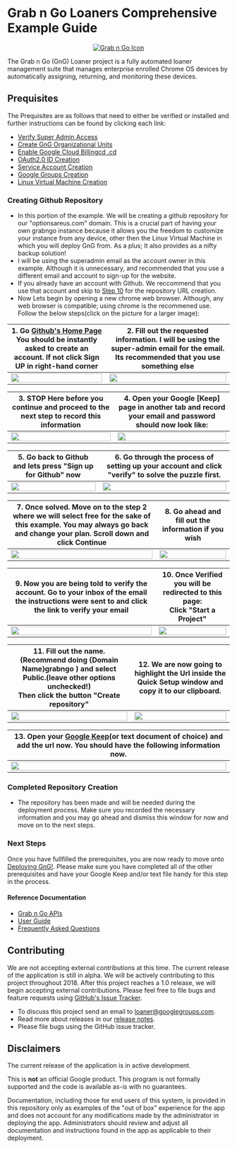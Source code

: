 <!-- mdformat off(GitHub header) -->
Grab n Go Loaners Comprehensive Example Guide
======
<!-- mdformat on -->

<p align="center">
  <a href="#grabngo--">
    <img src="https://storage.googleapis.com/gngloaners/gnglogo.png" alt="Grab n Go Icon" />
  </a>
</p>

The Grab n Go (GnG) Loaner project is a fully automated loaner management suite
that manages enterprise enrolled Chrome OS devices by automatically assigning,
returning, and monitoring these devices.


## Prequisites

The Prequisites are as follows that need to either be verified or installed and
further instructions can be found by clicking each link:


*	[Verify Super Admin Access](https://github.com/chromegng/ManualWalkthrough/tree/master/docs/deployment/prerequisites/verifysuperadminaccess)
*	[Create GnG Organizational Units](https://github.com/chromegng/ManualWalkthrough/tree/master/docs/deployment/prerequisites/organizationalunits)
*	[Enable Google Cloud Billingcd .cd ](https://github.com/chromegng/ManualWalkthrough/tree/master/docs/deployment/prerequisites/billingaccountid)
*	[OAuth2.0 ID Creation](https://github.com/chromegng/ManualWalkthrough/tree/master/docs/deployment/prerequisites/oauthid)
*	[Service Account Creation](https://github.com/chromegng/ManualWalkthrough/tree/master/docs/deployment/prerequisites/serviceaccountcreation)
*	[Google Groups Creation](https://github.com/chromegng/ManualWalkthrough/tree/master/docs/deployment/prerequisites/googlegroupcreation)
*	[Linux Virtual Machine Creation](https://github.com/chromegng/ManualWalkthrough/tree/master/docs/deployment/prerequisites/virtualmachinecreation)


### Creating Github Repository
*	In this portion of the example. We will be creating a github repository for our "optionsareus.com" domain. This 
is a crucial part of having your own grabngo instance because it allows you the freedom to customize your instance from 
any device, other then the Linux Virtual Machine in which you will deploy GnG from. As a plus; It also provides as a nifty
backup solution! 
*	I will be using the superadmin email as the account owner in this example. Although it is unnecessary, and recommended
that you use a different email and account to sign-up for the website. 
*	If you already have an account with Github. We reccommend that you use that account and skip to [Step 10]()
for the repository URL creation.
*	Now Lets begin by opening a new chrome web browser. Although, any web browser is compatible; using chrome is the recommened use. 
Follow the below steps(click on the picture for a larger image):



**1.**	Go [Github's Home Page](https://github.com/) You should be instantly asked to create an account. If not click **Sign UP** in right-hand corner     |**2.**  Fill out the requested information. I will be using the super-admin email for the email. Its recommended that you use something else
:-------------------------:|:-------------------------:
 <a href="https://storage.googleapis.com/gngloaner-compwalkt/Comprehensive%20Walkthrough/githubcreation/pic1.jpg"><img src="https://storage.googleapis.com/gngloaner-compwalkt/Comprehensive%20Walkthrough/githubcreation/pic1%4050%25.jpg" style="width:100%"/></a> |  <a href="https://storage.googleapis.com/gngloaner-compwalkt/Comprehensive%20Walkthrough/githubcreation/pic2.jpg"><img src="https://storage.googleapis.com/gngloaner-compwalkt/Comprehensive%20Walkthrough/githubcreation/pic2%4050%25.jpg" style="width:100%"/></a>
 
 
**3.**	**STOP** Here before you continue and proceed to the next step to record this information     |**4.**  Open your Google [Keep] page in another tab and record your email and password should now look like:
:-------------------------:|:-------------------------:
<a href="https://storage.googleapis.com/gngloaner-compwalkt/Comprehensive%20Walkthrough/githubcreation/pic3.jpg"><img src="https://storage.googleapis.com/gngloaner-compwalkt/Comprehensive%20Walkthrough/githubcreation/pic3%4050%25.jpg" style="width:100%"/></a> |  <a href="https://storage.googleapis.com/gngloaner-compwalkt/Comprehensive%20Walkthrough/githubcreation/pic4.jpg"><img src="https://storage.googleapis.com/gngloaner-compwalkt/Comprehensive%20Walkthrough/githubcreation/pic4%4050%25.jpg" style="width:100%"/></a>


**5.**	Go back to Github and lets press "Sign up for Github" now      |**6.**  Go through the process of setting up your account and click "verify" to solve the puzzle first. 
:-------------------------:|:-------------------------:
<a href="https://storage.googleapis.com/gngloaner-compwalkt/Comprehensive%20Walkthrough/githubcreation/pic5.jpg"><img src="https://storage.googleapis.com/gngloaner-compwalkt/Comprehensive%20Walkthrough/githubcreation/pic5%4050%25.jpg" style="width:100%"/></a> |  <a href="https://storage.googleapis.com/gngloaner-compwalkt/Comprehensive%20Walkthrough/githubcreation/pic6.jpg"><img src="https://storage.googleapis.com/gngloaner-compwalkt/Comprehensive%20Walkthrough/githubcreation/pic6%4050%25.jpg" style="width:100%"/></a>


**7.**	Once solved. Move on to the step 2 where we will select free for the sake of this example. You may always go back and change your plan. Scroll down and click Continue      |**8.**  Go ahead and fill out the information if you wish
:-------------------------:|:-------------------------:
<a href="https://storage.googleapis.com/gngloaner-compwalkt/Comprehensive%20Walkthrough/githubcreation/pic7.jpg"><img src="https://storage.googleapis.com/gngloaner-compwalkt/Comprehensive%20Walkthrough/githubcreation/pic7%4050%25.jpg" style="width:100%"/></a> |  <a href="https://storage.googleapis.com/gngloaner-compwalkt/Comprehensive%20Walkthrough/githubcreation/pic8.jpg"><img src="https://storage.googleapis.com/gngloaner-compwalkt/Comprehensive%20Walkthrough/githubcreation/pic8%4050%25.jpg" style="width:100%"/></a> 



**9.**	Now you are being told to verify the account. Go to your inbox of the email the instructions were sent to and click the link to verify your email        |**10.**  Once Verified you will be redirected to this page:<br> Click "Start a Project"
:-------------------------:|:-------------------------:
<a href="https://storage.googleapis.com/gngloaner-compwalkt/Comprehensive%20Walkthrough/githubcreation/pic9.jpg"><img src="https://storage.googleapis.com/gngloaner-compwalkt/Comprehensive%20Walkthrough/githubcreation/pic9%4050%25.jpg" style="width:100%"/></a> |  <a href="https://storage.googleapis.com/gngloaner-compwalkt/Comprehensive%20Walkthrough/githubcreation/pic10.jpg"><img src="https://storage.googleapis.com/gngloaner-compwalkt/Comprehensive%20Walkthrough/githubcreation/pic10%4050%25.jpg" style="width:100%"/></a> 



**11.**	Fill out the name.(Recommend doing {Domain Name}grabngo ) and select Public.**(leave other options unchecked!)**  <br> Then click the button "Create repository"     |**12.**  We are now going to highlight the Url inside the Quick Setup window and copy it to our clipboard.
:-------------------------:|:-------------------------:
<a href="https://storage.googleapis.com/gngloaner-compwalkt/Comprehensive%20Walkthrough/githubcreation/pic11.jpg"><img src="https://storage.googleapis.com/gngloaner-compwalkt/Comprehensive%20Walkthrough/githubcreation/pic11%4050%25.jpg" style="width:100%"/></a> |  <a href="https://storage.googleapis.com/gngloaner-compwalkt/Comprehensive%20Walkthrough/githubcreation/pic12.jpg"><img src="https://storage.googleapis.com/gngloaner-compwalkt/Comprehensive%20Walkthrough/githubcreation/pic12%4050%25.jpg" style="width:100%"/></a> 



**13.**	Open your [Google Keep](https://keep.google.com/u/0/)(or text document of choice) and add the url now. You should have the following information now. |
:-------------------------:|
<a href="https://storage.googleapis.com/gngloaner-compwalkt/Comprehensive%20Walkthrough/githubcreation/pic13.jpg"><img src="https://storage.googleapis.com/gngloaner-compwalkt/Comprehensive%20Walkthrough/githubcreation/pic13%4050%25.jpg" style="width:100%"/></a> | 

### Completed Repository Creation
*	The repository has been made and will be needed during the deployment process. Make sure you recorded the necessary information and you may go ahead and dismiss this window for now and move on to the next steps. 



### Next Steps
Once you have fullfilled the prerequisites, you are now ready to move onto [Deploying GnG!](https://github.com/chromegng/ManualWalkthrough/tree/master/docs/deployment/mac-linux). Please make sure you have completed all of the other prerequisites 
and have your Google Keep and/or text file handy for this step in the process. 
  
#### Reference Documentation

-   [Grab n Go APIs](docs/gng_apis.md)
-   [User Guide](docs/user_guide.md)
-   [Frequently Asked
    Questions](docs/faq.md)

## Contributing

We are not accepting external contributions at this time. The current release of
the application is still in alpha. We will be actively contributing to this
project throughout 2018. After this project reaches a 1.0 release, we will begin
accepting external contributions. Please feel free to file bugs and feature
requests using [GitHub's Issue
Tracker](https://github.com/google/loaner/issues).

* To discuss this project send an email to loaner@googlegroups.com.
* Read more about releases in our [release notes](docs/release_notes.md).
* Please file bugs using the GitHub issue tracker.


## Disclaimers

The current release of the application is in active development.

This is **not** an official Google product. This program is not formally
supported and the code is available as-is with no guarantees.

Documentation, including those for end users of this system, is provided in this
repository only as examples of the "out of box" experience for the app and does
not account for any modifications made by the administrator in deploying the
app. Administrators should review and adjust all documentation and instructions
found in the app as applicable to their deployment.
